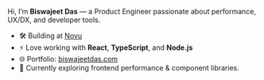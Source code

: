Hi, I’m **Biswajeet Das** — a Product Engineer passionate about performance, UX/DX, and developer tools.

- 🛠 Building at [Novu](https://novu.co)
- ⚡️ Love working with **React**, **TypeScript**, and **Node.js**
- 🌐 Portfolio: [biswajeetdas.com](https://biswajeetdas.com)
- 🧠 Currently exploring frontend performance & component libraries.
